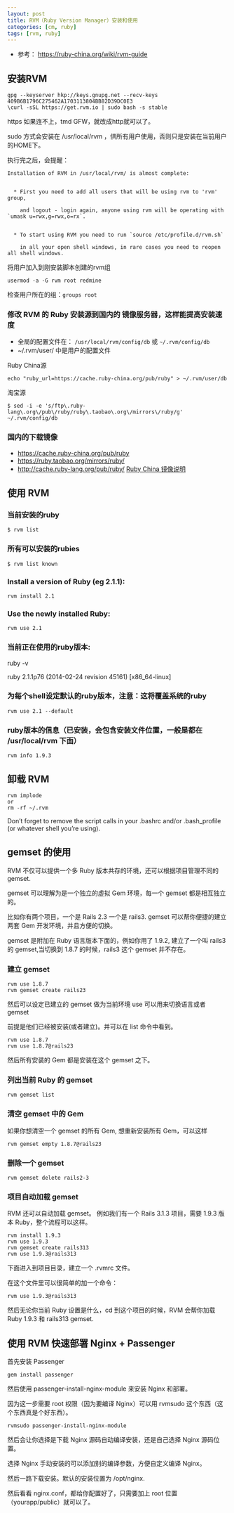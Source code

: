 ```yaml
---
layout: post
title: RVM（Ruby Version Manager）安装和使用
categories: [cm, ruby]
tags: [rvm, ruby]
---
```


* 参考： <https://ruby-china.org/wiki/rvm-guide>

## 安装RVM

```
gpg --keyserver hkp://keys.gnupg.net --recv-keys 409B6B1796C275462A1703113804BB82D39DC0E3
\curl -sSL https://get.rvm.io | sudo bash -s stable
```

https 如果连不上，tmd GFW，就改成http就可以了。

sudo 方式会安装在 /usr/local/rvm ，供所有用户使用，否则只是安装在当前用户的HOME下。

执行完之后，会提醒：

```
Installation of RVM in /usr/local/rvm/ is almost complete:


  * First you need to add all users that will be using rvm to 'rvm' group,

    and logout - login again, anyone using rvm will be operating with `umask u=rwx,g=rwx,o=rx`.


  * To start using RVM you need to run `source /etc/profile.d/rvm.sh`

    in all your open shell windows, in rare cases you need to reopen all shell windows.

```



将用户加入到刚安装脚本创建的rvm组

```
usermod -a -G rvm root redmine
```

检查用户所在的组：`groups root`





### 修改 RVM 的 Ruby 安装源到国内的 镜像服务器，这样能提高安装速度

* 全局的配置文件在： `/usr/local/rvm/config/db` 或 `~/.rvm/config/db`
* ~/.rvm/user/ 中是用户的配置文件

Ruby China源
~~~
echo "ruby_url=https://cache.ruby-china.org/pub/ruby" > ~/.rvm/user/db
~~~


淘宝源
```
$ sed -i -e 's/ftp\.ruby-lang\.org\/pub\/ruby/ruby\.taobao\.org\/mirrors\/ruby/g' ~/.rvm/config/db
```

### 国内的下载镜像

  * https://cache.ruby-china.org/pub/ruby
  * <https://ruby.taobao.org/mirrors/ruby/>
  * <http://cache.ruby-lang.org/pub/ruby/>   [Ruby China 镜像说明](https://ruby-china.org/wiki/ruby-mirror)



## 使用 RVM


### 当前安装的ruby

```
$ rvm list
```

### 所有可以安装的rubies

```
$ rvm list known
```


### Install a version of Ruby (eg 2.1.1):

```
rvm install 2.1
```


### Use the newly installed Ruby:

```
rvm use 2.1
```


### 当前正在使用的ruby版本:

ruby -v

ruby 2.1.1p76 (2014-02-24 revision 45161) [x86_64-linux]



### 为每个shell设定默认的ruby版本，注意：这将覆盖系统的ruby

```
rvm use 2.1 --default
```


### ruby版本的信息（已安装，会包含安装文件位置，一般是都在 /usr/local/rvm 下面）

```
rvm info 1.9.3
```

## 卸载 RVM

```
rvm implode
or
rm -rf ~/.rvm
```

Don’t forget to remove the script calls in your .bashrc and/or .bash_profile (or whatever shell you’re using).


## gemset 的使用

RVM 不仅可以提供一个多 Ruby 版本共存的环境，还可以根据项目管理不同的 gemset.

gemset 可以理解为是一个独立的虚拟 Gem 环境，每一个 gemset 都是相互独立的。

比如你有两个项目，一个是 Rails 2.3 一个是 rails3. gemset 可以帮你便捷的建立两套 Gem 开发环境，并且方便的切换。

gemset 是附加在 Ruby 语言版本下面的，例如你用了 1.9.2, 建立了一个叫 rails3 的 gemset,当切换到 1.8.7 的时候，rails3 这个 gemset 并不存在。

### 建立 gemset

~~~
rvm use 1.8.7
rvm gemset create rails23
~~~

然后可以设定已建立的 gemset 做为当前环境
use 可以用来切换语言或者 gemset

前提是他们已经被安装(或者建立)。并可以在 list 命令中看到。

~~~
rvm use 1.8.7
rvm use 1.8.7@rails23
~~~

然后所有安装的 Gem 都是安装在这个 gemset 之下。


### 列出当前 Ruby 的 gemset

~~~
rvm gemset list
~~~

### 清空 gemset 中的 Gem

如果你想清空一个 gemset 的所有 Gem, 想重新安装所有 Gem，可以这样

~~~
rvm gemset empty 1.8.7@rails23
~~~

### 删除一个 gemset

~~~
rvm gemset delete rails2-3
~~~

### 项目自动加载 gemset

RVM 还可以自动加载 gemset。 例如我们有一个 Rails 3.1.3 项目，需要 1.9.3 版本 Ruby，整个流程可以这样。

~~~
rvm install 1.9.3
rvm use 1.9.3
rvm gemset create rails313
rvm use 1.9.3@rails313
~~~

下面进入到项目目录，建立一个 .rvmrc 文件。

在这个文件里可以很简单的加一个命令：

`rvm use 1.9.3@rails313`

然后无论你当前 Ruby 设置是什么，cd 到这个项目的时候，RVM 会帮你加载 Ruby 1.9.3 和 rails313 gemset.


## 使用 RVM 快速部署 Nginx + Passenger

首先安装 Passenger

~~~
gem install passenger
~~~

然后使用 passenger-install-nginx-module 来安装 Nginx 和部署。

因为这一步需要 root 权限（因为要编译 Nginx）可以用 rvmsudo 这个东西（这个东西真是个好东西）。

~~~
rvmsudo passenger-install-nginx-module
~~~

然后会让你选择是下载 Nginx 源码自动编译安装，还是自己选择 Nginx 源码位置。

选择 Nginx 手动安装的可以添加别的编译参数，方便自定义编译 Nginx。

然后一路下载安装。默认的安装位置为 /opt/nginx.

然后看看 nginx.conf，都给你配置好了，只需要加上 root 位置（yourapp/public）就可以了。
